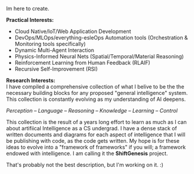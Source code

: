 Im here to create.

 **Practical Interests:**
- Cloud Native/IoT/Web Application Development
- DevOps/MLOps/everything-esleOps Automation tools (Orchestration & Monitoring tools specifically)
- Dynamic Multi-Agent Interaction
- Physics-Informed Neural Nets (Spatial/Temporal/Material Reasoning)
- Reinforcement Learning from Human Feedback (RLAIF)
- Recursive Self-Improvement (RSI)

**Research Interests:**
<br>
I have compiled a comprehensive collection of what I belive to be the the necessary building blocks for any proposed "general intelligence" system. This collection is constantly evolving as my understanding of AI deepens.

*Perception* – *Language* – *Reasoning* – *Knowledge* – *Learning* – *Control*

This collection is the result of a years long effort to learn as much as I can about artifiical Intelligence as a CS undergrad. I have a dense stack of written documents and diagrams for each aspect of intelligence that I will be publishing with code, as the code gets written. My hope is for these ideas to evolve into a "framework of frameworks" if you will; a framework endowed with intelligence. I am calling it the **ShiftGenesis** project.

That's probably not the best description, but I'm working on it. :) 
